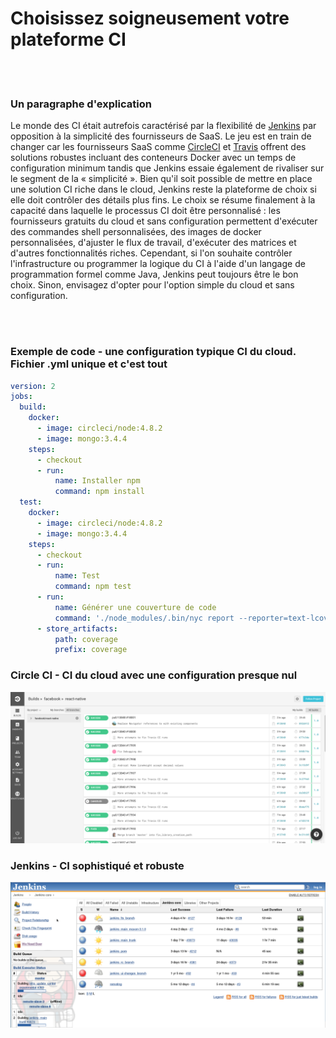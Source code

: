 # Choisissez soigneusement votre plateforme CI

<br/><br/>

### Un paragraphe d'explication

Le monde des CI était autrefois caractérisé par la flexibilité de [Jenkins](https://jenkins.io/) par opposition à la simplicité des fournisseurs de SaaS. Le jeu est en train de changer car les fournisseurs SaaS comme [CircleCI](https://circleci.com/) et [Travis](https://travis-ci.org/) offrent des solutions robustes incluant des conteneurs Docker avec un temps de configuration minimum tandis que Jenkins essaie également de rivaliser sur le segment de la « simplicité ». Bien qu'il soit possible de mettre en place une solution CI riche dans le cloud, Jenkins reste la plateforme de choix si elle doit contrôler des détails plus fins. Le choix se résume finalement à la capacité dans laquelle le processus CI doit être personnalisé : les fournisseurs gratuits du cloud et sans configuration permettent d'exécuter des commandes shell personnalisées, des images de docker personnalisées, d'ajuster le flux de travail, d'exécuter des matrices et d'autres fonctionnalités riches. Cependant, si l'on souhaite contrôler l'infrastructure ou programmer la logique du CI à l'aide d'un langage de programmation formel comme Java, Jenkins peut toujours être le bon choix. Sinon, envisagez d'opter pour l'option simple du cloud et sans configuration.

<br/><br/>

### Exemple de code - une configuration typique CI du cloud. Fichier .yml unique et c'est tout

```yaml
version: 2
jobs:
  build:
    docker:
      - image: circleci/node:4.8.2
      - image: mongo:3.4.4
    steps:
      - checkout
      - run:
          name: Installer npm
          command: npm install
  test:
    docker:
      - image: circleci/node:4.8.2
      - image: mongo:3.4.4
    steps:
      - checkout
      - run:
          name: Test
          command: npm test
      - run:
          name: Générer une couverture de code
          command: './node_modules/.bin/nyc report --reporter=text-lcov'      
      - store_artifacts:
          path: coverage
          prefix: coverage

```

### Circle CI - CI du cloud avec une configuration presque nul

![alt text](../../assets/images/circleci.png "Gestion des erreurs API")

### Jenkins - CI sophistiqué et robuste

![alt text](../../assets/images/jenkins_dashboard.png "Gestion des erreurs API")

<br/><br/>
